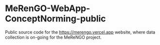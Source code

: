 # MeRenGO-WebApp-ConceptNorming-public
Public source code for the https://merengo.vercel.app website, where data collection is on-going for the MeReNGO project. 
